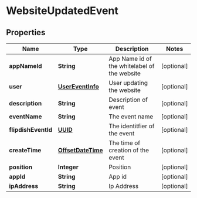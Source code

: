 
# WebsiteUpdatedEvent

## Properties
Name | Type | Description | Notes
------------ | ------------- | ------------- | -------------
**appNameId** | **String** | App Name id of the whitelabel of the website |  [optional]
**user** | [**UserEventInfo**](UserEventInfo.md) | User updating the website |  [optional]
**description** | **String** | Description of event |  [optional]
**eventName** | **String** | The event name |  [optional]
**flipdishEventId** | [**UUID**](UUID.md) | The identitfier of the event |  [optional]
**createTime** | [**OffsetDateTime**](OffsetDateTime.md) | The time of creation of the event |  [optional]
**position** | **Integer** | Position |  [optional]
**appId** | **String** | App id |  [optional]
**ipAddress** | **String** | Ip Address |  [optional]



